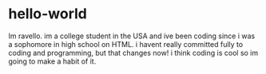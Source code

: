 # hello-world
Im ravello. im a college student in the USA and ive been coding since i was a sophomore in high school on HTML. i havent really committed fully to coding and programming, but that changes now! i think coding is cool so im going to make a habit of it.
